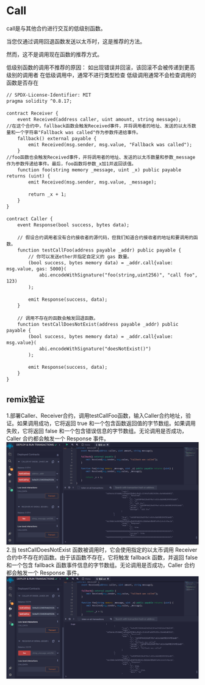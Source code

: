 # Call
call是与其他合约进行交互的低级别函数。

当您仅通过调用回退函数发送以太币时，这是推荐的方法。

然而，这不是调用现在函数的推荐方式。

低级别函数的调用不推荐的原因：
如出现错误并回滚，该回滚不会被传递到更高级别的调用者
在低级调用中，通常不进行类型检查
低级调用通常不会检查调用的函数是否存在

```solidity
// SPDX-License-Identifier: MIT
pragma solidity ^0.8.17;

contract Receiver {
    event Received(address caller, uint amount, string message);
//在这个合约中，fallback函数会触发Received事件，并将调用者的地址、发送的以太币数量和一个字符串"Fallback was called"作为参数传递给事件。
    fallback() external payable {
        emit Received(msg.sender, msg.value, "Fallback was called");
    }
//foo函数也会触发Received事件，并将调用者的地址、发送的以太币数量和参数_message作为参数传递给事件。最后，foo函数将参数_x加1并返回该值。
    function foo(string memory _message, uint _x) public payable returns (uint) {
        emit Received(msg.sender, msg.value, _message);

        return _x + 1;
    }
}

contract Caller {
    event Response(bool success, bytes data);

    // 假设合约调用者没有合约接收者的源代码，但我们知道合约接收者的地址和要调用的函数。
    function testCallFoo(address payable _addr) public payable {
        // 你可以发送ether并指定自定义的 gas 数量。
        (bool success, bytes memory data) = _addr.call{value: msg.value, gas: 5000}(
            abi.encodeWithSignature("foo(string,uint256)", "call foo", 123)
        );

        emit Response(success, data);
    }

    // 调用不存在的函数会触发回退函数。
    function testCallDoesNotExist(address payable _addr) public payable {
        (bool success, bytes memory data) = _addr.call{value: msg.value}(
            abi.encodeWithSignature("doesNotExist()")
        );

        emit Response(success, data);
    }
}
```


## remix验证
1.部署Caller、Receiver合约，调用testCallFoo函数，输入Caller合约地址，验证。如果调用成功，它将返回 true 和一个包含函数返回值的字节数组。如果调用失败，它将返回 false 和一个包含错误信息的字节数组。无论调用是否成功，Caller 合约都会触发一个 Response 事件。
![31-1.png](img/31-1.png)
2.当 testCallDoesNotExist 函数被调用时，它会使用指定的以太币调用 Receiver 合约中不存在的函数。由于该函数不存在，它将触发 fallback 函数，并返回 false 和一个包含 fallback 函数事件信息的字节数组。无论调用是否成功，Caller 合约都会触发一个 Response 事件。
![31-2.png](img/31-2.png)